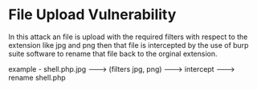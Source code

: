 # File Upload Vulnerability 

In this attack an file is upload with the required filters with respect to the extension like jpg and png then that file is intercepted by the use of burp suite software to rename that file back to the orginal extension. 

example - shell.php.jpg ---> (filters jpg, png) ---> intercept ---> rename shell.php

